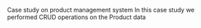 Case study on product management system
In this case study we performed CRUD operations on the Product data
